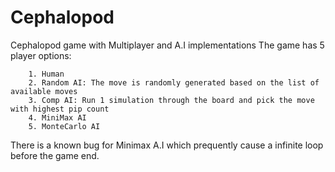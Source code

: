# Cephalopod
Cephalopod game with Multiplayer and A.I implementations
The game has 5 player options:

        1. Human                                                                                                                
        2. Random AI: The move is randomly generated based on the list of available moves                           
        3. Comp AI: Run 1 simulation through the board and pick the move with highest pip count
        4. MiniMax AI 
        5. MonteCarlo AI
There is a known bug for Minimax A.I which prequently cause a infinite loop before the game end.
